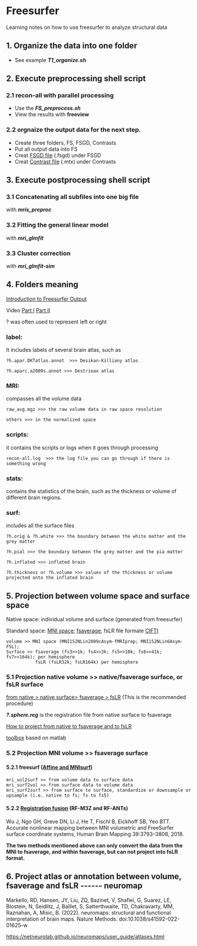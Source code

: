 # Freesurfer
Learning notes on how to use freesurfer to analyze structural data
## 1. Organize the data into one folder
- See example ***T1\_organize.sh***
## 2. Execute preprocessing shell script
  
   ### 2.1 recon-all with parallel processing
   - Use the ***FS_preprocess.sh*** 
   - View the results with **freeview**
   ### 2.2 orgnaize the output data for the next step.
   - Create three folders, FS, FSGD, Contrasts
   - Put all output data into FS
   - Creat [FSGD file](https://surfer.nmr.mgh.harvard.edu/fswiki/FsgdExamples) (.fsgd) under FSGD
   - Creat [Contrast file](https://surfer.nmr.mgh.harvard.edu/fswiki/FsgdExamples) (.mtx) under Contrasts


## 3. Execute postprocessing shell script

   ### 3.1 Concatenating all subfiles into one big file 
   with ***mris_preproc***
  
   ### 3.2 Fitting the general linear model 
   with ***mri_glmfit***
  
   ### 3.3 Cluster correction 
   with ***mri_glmfit-sim***
   
## 4. Folders meaning
[Introduction to Freesurfer Output](https://surfer.nmr.mgh.harvard.edu/fswiki/FsTutorial/OutputData_freeviewV6.0)

Video [Part I](https://www.youtube.com/watch?v=8Ict0Erh7_c)    [Part II](https://www.youtube.com/watch?v=KncPouQWAp0) 

? was often used to represent left or right
### label:
It includes labels of several brain atlas, such as 
```
?h.apar.DKTatlas.annot  >>> Desikan-Killiany atlas

?h.aparc.a2009s.annot >>> Destrieax atlas
```
### MRI:
compasses all the volume data
```
raw_avg.mgz >>> the raw volume data in raw space resolution

others >>> in the normalized space
```
### scripts:
it contains the scripts or logs when it goes through processing
```
recon-all.log  >>> the log file you can go through if there is something wrong
```
### stats:
contains the statistics of the brain, such as the thickness or volume of different brain regions.

### surf:
includes all the surface files
```
?h.orig & ?h.white >>> the boundary between the white matter and the grey matter

?h.pial >>> the boundary between the grey matter and the pia matter

?h.inflated >>> inflated brain 

?h.thickness or ?h.volume >>> values of the thickness or volume projected onto the inflated brain
```
## 5. Projection between volume space and surface space
Native space: individual volume and surface (generated from freesurfer)

Standard space: [MNI space](https://www.lead-dbs.org/about-the-mni-spaces/); [fsaverage](https://brainder.org/2016/05/31/downsampling-decimating-a-brain-surface/); fsLR file formate [CIFTI](https://balsa.wustl.edu/about/fileTypes)
```
volume >> MNI space (MNI152NLin2009cAsym-fMRIprep; MNI152NLin6Asym-FSL);
Surface >> fsaverage (fs3>>1k; fs4>>3k; fs5>>10k; fs6>>41k; fs7>>164k); per hemisphere
           fsLR (fsLR32k; fsLR164k) per hemisphere 
```
### 5.1 Projection native volume >> native/fsaverage surface, or fsLR surface

[from native > native surface> fsaverage > fsLR](https://github.com/MengYunWang/Freesurfer/blob/main/Resampling-FreeSurfer-HCP_5_8.pdf) (This is the recommended procedure) 

***?.sphere.reg*** is the registration file from native surface to fsaverage

[How to project from native to fsaverage and to fsLR](https://osf.io/k89fh/wiki/Surface/)

[toolbox](https://github.com/DiedrichsenLab/surfAnalysis/tree/master) based on matlab

### 5.2 Projection MNI volume >> fsaverage surface

#### 5.2.1 freesurf ([Affine and MNIsurf](https://github.com/ThomasYeoLab/CBIG/tree/master/stable_projects/registration/Wu2017_RegistrationFusion/freesurfer_baseline/utilities))
```
mri_vol2surf >> from volume data to surface data
mri_surf2vol >> from surface data to volume data
mri_surf2surf >> from surface to surface, standardize or downsample or upsample (i.e. native to fs; fs to fs5)
```
#### 5.2.2 [Registration fusion](https://github.com/ThomasYeoLab/CBIG/tree/master/stable_projects/registration/Wu2017_RegistrationFusion) (RF-M3Z and RF-ANTs) 

Wu J, Ngo GH, Greve DN, Li J, He T, Fischl B, Eickhoff SB, Yeo BTT. Accurate nonlinear mapping between MNI volumetric and FreeSurfer surface coordinate systems, Human Brain Mapping 39:3793–3808, 2018.

**The two methods mentioned above can only convert the data from the MNI to fsaverage, and within fsaverage, but can not project into fsLR format.**

## 6. Project atlas or annotation between volume, fsaverage and fsLR  ------  neuromap
Markello, RD, Hansen, JY, Liu, ZQ, Bazinet, V, Shafiei, G, Suarez, LE, Blostein, N, Seidlitz, J, Baillet, S, Satterthwaite, TD, Chakravarty, MM, Raznahan, A, Misic, B. (2022). neuromaps: structural and functional interpretation of brain maps. Nature Methods. doi:10.1038/s41592-022-01625-w

https://netneurolab.github.io/neuromaps/user_guide/atlases.html
